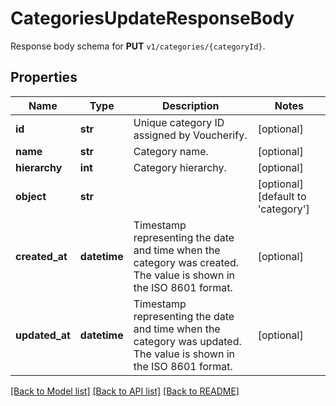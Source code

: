 # CategoriesUpdateResponseBody

Response body schema for **PUT** `v1/categories/{categoryId}`.

## Properties

Name | Type | Description | Notes
------------ | ------------- | ------------- | -------------
**id** | **str** | Unique category ID assigned by Voucherify. | [optional] 
**name** | **str** | Category name. | [optional] 
**hierarchy** | **int** | Category hierarchy. | [optional] 
**object** | **str** |  | [optional] [default to 'category']
**created_at** | **datetime** | Timestamp representing the date and time when the category was created. The value is shown in the ISO 8601 format. | [optional] 
**updated_at** | **datetime** | Timestamp representing the date and time when the category was updated. The value is shown in the ISO 8601 format. | [optional] 

[[Back to Model list]](../README.md#documentation-for-models) [[Back to API list]](../README.md#documentation-for-api-endpoints) [[Back to README]](../README.md)


